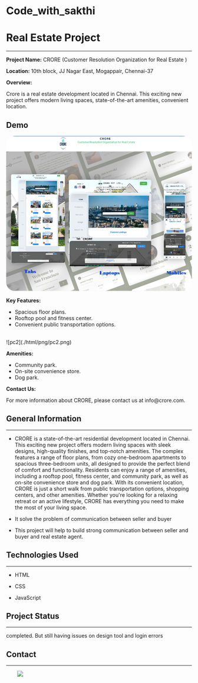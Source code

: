 # Code_with_sakthi
<h1>Real Estate Project</h1>
<hr><p><strong>Project Name:</strong> CRORE (Customer Resolution Organization for Real Estate )</p>
<p><strong>Location:</strong> 10th block, JJ Nagar East, Mogappair, Chennai-37</p>
<p><strong>Overview:</strong></p>
<p>Crore is a real estate development located in Chennai. This exciting new project offers modern living spaces, state-of-the-art amenities, convenient location.</p>
<h2>Demo</h2>
<img src="html/png/Demo.png" style="border-radius:24px;">
<p><strong>Key Features:</strong></p>
<ul>
<li>Spacious floor plans.</li>
<li>Rooftop pool and fitness center.</li>
<li>Convenient public transportation options.</li>
</ul>
<br>
![pc2](./html/png/pc2.png)
<br>
<p><strong>Amenities:</strong></p>
<ul>
<li>Community park.</li>
<li>On-site convenience store.</li>
<li>Dog park.</li>
</ul>
<p><strong>Contact Us:</strong></p>
<p>For more information about CRORE, please contact us at info@crore.com.</p><h2>General Information</h2>
<hr><ul>
<li>CRORE is a state-of-the-art residential development located in Chennai. This exciting new project offers modern living spaces with sleek designs, high-quality finishes, and top-notch amenities. The complex features a range of floor plans, from cozy one-bedroom apartments to spacious three-bedroom units, all designed to provide the perfect blend of comfort and functionality. Residents can enjoy a range of amenities, including a rooftop pool, fitness center, and community park, as well as on-site convenience store and dog park. With its convenient location, CRORE is just a short walk from public transportation options, shopping centers, and other amenities. Whether you're looking for a relaxing retreat or an active lifestyle, CRORE has everything you need to make the most of your living space.</li>
</ul><ul>
<li>It solve the problem of communication between seller and buyer</li>
</ul><ul>
<li>This project will help to build strong communication between seller and buyer and real estate agent.</li>
</ul><h2>Technologies Used</h2>
<hr><ul>
<li>HTML</li>
</ul><ul>
<li>CSS</li>
</ul><ul>
<li>JavaScript</li>
</ul><h2>Project Status</h2>
<hr><p>completed. But still having issues on design tool and login errors</p><h2>Contact</h2>
<hr><p><span style="margin-right: 30px;"></span><a href="https://github.com/Sakthivelan2005"><img target="_blank" src="https://cdn.jsdelivr.net/gh/devicons/devicon/icons/github/github-original.svg" style="width: 10%;"></a></p>
